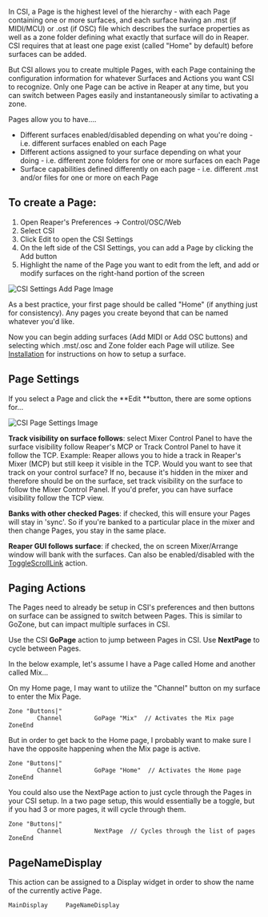 In CSI, a Page is the highest level of the hierarchy - with each Page containing one or more surfaces, and each surface having an .mst (if MIDI/MCU) or .ost (if OSC) file which describes the surface properties as well as a zone folder defining what exactly that surface will do in Reaper. CSI requires that at least one page exist (called "Home" by default) before surfaces can be added. 

But CSI allows you to create multiple Pages, with each Page containing the configuration information for whatever Surfaces and Actions you want CSI to recognize. Only one Page can be active in Reaper at any time, but you can switch between Pages easily and instantaneously similar to activating a zone. 

Pages allow you to have....

* Different surfaces enabled/disabled depending on what you're doing - i.e. different surfaces enabled on each Page
* Different actions assigned to your surface depending on what your doing - i.e. different zone folders for one or more surfaces on each Page
* Surface capabilities defined differently on each page - i.e. different .mst and/or files for one or more on each Page

## **To create a Page:**

1. Open Reaper's Preferences -> Control/OSC/Web
2. Select CSI
3. Click Edit to open the CSI Settings
4. On the left side of the CSI Settings, you can add a Page by clicking the Add button
5. Highlight the name of the Page you want to edit from the left, and add or modify surfaces on the right-hand portion of the screen

![CSI Settings Add Page Image](https://i.imgur.com/GtvtjFF.png)

As a best practice, your first page should be called "Home" (if anything just for consistency). Any pages you create beyond that can be named whatever you'd like.

Now you can begin adding surfaces (Add MIDI or Add OSC buttons) and selecting which .mst/.osc and Zone folder each Page will utilize. See [Installation](https://github.com/GeoffAWaddington/reaper_csurf_integrator/wiki/Installation) for instructions on how to setup a surface.

## **Page Settings**
If you select a Page and click the **Edit **button, there are some options for...

![CSI Page Settings Image](https://i.imgur.com/sdKCT8V.png)

**Track visibility on surface follows**: select Mixer Control Panel to have the surface visibility follow Reaper's MCP or Track Control Panel to have it follow the TCP. Example: Reaper allows you to hide a track in Reaper's Mixer (MCP) but still keep it visible in the TCP. Would you want to see that track on your control surface? If no, because it's hidden in the mixer and therefore should be on the surface, set track visibility on the surface to follow the Mixer Control Panel. If you'd prefer, you can have surface visibility follow the TCP view. 

**Banks with other checked Pages**: if checked, this will ensure your Pages will stay in 'sync'. So if you're banked to a particular place in the mixer and then change Pages, you stay in the same place.

**Reaper GUI follows surface**: if checked, the on screen Mixer/Arrange window will bank with the surfaces. Can also be enabled/disabled with the [ToggleScrollLink](https://github.com/GeoffAWaddington/reaper_csurf_integrator/wiki/ToggleScrollLink) action.

## Paging Actions
The Pages need to already be setup in CSI's preferences and then buttons on surface can be assigned to switch between Pages. This is similar to GoZone, but can impact multiple surfaces in CSI.

Use the CSI **GoPage** action to jump between Pages in CSI. Use **NextPage** to cycle between Pages.

In the below example, let's assume I have a Page called Home and another called Mix...

On my Home page, I may want to utilize the "Channel" button on my surface to enter the Mix Page.
````
Zone "Buttons|"
        Channel         GoPage "Mix"  // Activates the Mix page
ZoneEnd
````

But in order to get back to the Home page, I probably want to make sure I have the opposite happening when the Mix page is active.
````
Zone "Buttons|"
        Channel         GoPage "Home"  // Activates the Home page
ZoneEnd
````

You could also use the NextPage action to just cycle through the Pages in your CSI setup. In a two page setup, this would essentially be a toggle, but if you had 3 or more pages, it will cycle through them.
```
Zone "Buttons|"
        Channel         NextPage  // Cycles through the list of pages
ZoneEnd
```

## PageNameDisplay
This action can be assigned to a Display widget in order to show the name of the currently active Page.

```
MainDisplay     PageNameDisplay
```